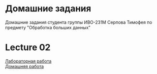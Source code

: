 # Домашние задания
Домашние задания студента группы ИВО-231М Серпова Тимофея по предмету "Обработка больших данных"

# Lecture 02
[Лабораторная работа](https://drive.google.com/file/d/19s8e3mpdZEdqNfqVkE2aMFxkb3dHZq5H/view?usp=sharing)\
[Домашняя работа](https://drive.google.com/file/d/1cdvRjRFsTfytFNi8bGgRrKoKLY1wG5V7/view?usp=sharing)

